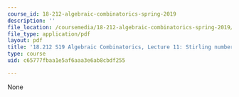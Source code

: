 ```yaml
---
course_id: 18-212-algebraic-combinatorics-spring-2019
description: ''
file_location: /coursemedia/18-212-algebraic-combinatorics-spring-2019/c65777fbaa1e5af6aaa3e6ab8cbdf255_MIT18_212S19_lec11.pdf
file_type: application/pdf
layout: pdf
title: '18.212 S19 Algebraic Combinatorics, Lecture 11: Stirling numbers and more'
type: course
uid: c65777fbaa1e5af6aaa3e6ab8cbdf255

---
```

None